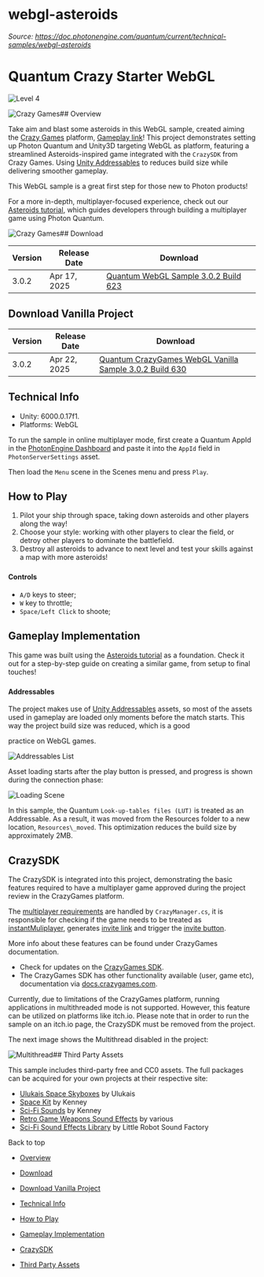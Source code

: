 # webgl-asteroids

_Source: https://doc.photonengine.com/quantum/current/technical-samples/webgl-asteroids_

# Quantum Crazy Starter WebGL

![Level 4](/v2/img/docs/levels/level01-beginner_1.5x.png)

![Crazy Games](https://doc.photonengine.com/docs/img/quantum/v3/technical-samples/webgl-asteroids/img-init.png)## Overview

Take aim and blast some asteroids in this WebGL sample, created aiming the [Crazy Games](https://www.crazygames.com/) platform, [Gameplay link](https://www.crazygames.com/game/quantum-crazy-starter-webgl)! This project demonstrates setting up Photon Quantum and Unity3D targeting WebGL as platform, featuring a streamlined Asteroids-inspired game integrated with the `CrazySDK` from Crazy Games. Using [Unity Addressables](https://docs.unity3d.com/Packages/com.unity.addressables@2.3/manual/index.html) to reduces build size while delivering smoother gameplay.

This WebGL sample is a great first step for those new to Photon products!

For a more in-depth, multiplayer-focused experience, check out our [Asteroids tutorial](https://doc.photonengine.com/quantum/current/tutorials/asteroids/1-overview), which guides developers through building a multiplayer game using Photon Quantum.

![Crazy Games](https://doc.photonengine.com/docs/img/quantum/v3/technical-samples/webgl-asteroids/img-3.png)## Download

| Version | Release Date | Download |
| --- | --- | --- |
| 3.0.2 | Apr 17, 2025 | [Quantum WebGL Sample 3.0.2 Build 623](https://dashboard.photonengine.com/download/quantum/quantum-webgl-sample-3.0.2.zip) |

## Download Vanilla Project

| Version | Release Date | Download |
| --- | --- | --- |
| 3.0.2 | Apr 22, 2025 | [Quantum CrazyGames WebGL Vanilla Sample 3.0.2 Build 630](https://dashboard.photonengine.com/download/quantum/quantum-crazygames-webgl-vanilla-sample-3.0.2.zip) |

## Technical Info

- Unity: 6000.0.17f1.
- Platforms: WebGL

To run the sample in online multiplayer mode, first create a Quantum AppId in the [PhotonEngine Dashboard](https://dashboard.photonengine.com) and paste it into the `AppId` field in `PhotonServerSettings` asset.

Then load the `Menu` scene in the Scenes menu and press `Play`.

## How to Play

1. Pilot your ship through space, taking down asteroids and other players along the way!
2. Choose your style: working with other players to clear the field, or detroy other players to dominate the battlefield.
3. Destroy all asteroids to advance to next level and test your skills against a map with more asteroids!

###

#### Controls

- `A/D` keys to steer;
- `W` key to throttle;
- `Space/Left Click` to shoote;

## Gameplay Implementation

This game was built using the [Asteroids tutorial](https://doc.photonengine.com/quantum/current/tutorials/asteroids/1-overview) as a foundation. Check it out for a step-by-step guide on creating a similar game, from setup to final touches!

###

#### Addressables

The project makes use of [Unity Addressables](https://docs.unity3d.com/Packages/com.unity.addressables@2.3/manual/index.html) assets, so most of the assets used in gameplay are loaded only moments before the match starts. This way the project build size was reduced, which is a good

practice on WebGL games.

![Addressables List](https://doc.photonengine.com/docs/img/quantum/v3/technical-samples/webgl-asteroids/img-1.png)

Asset loading starts after the play button is pressed, and progress is shown during the connection phase:

![Loading Scene](https://doc.photonengine.com/docs/img/quantum/v3/technical-samples/webgl-asteroids/img-2.png)

In this sample, the Quantum `Look-up-tables files (LUT)` is treated as an Addressable. As a result, it was moved from the Resources folder to a new location, `Resources\_moved`. This optimization reduces the build size by approximately 2MB.

## CrazySDK

The CrazySDK is integrated into this project, demonstrating the basic features required to have a multiplayer game approved during the project review in the CrazyGames platform.

The [multiplayer requirements](https://docs.crazygames.com/requirements/multiplayer/) are handled by `CrazyManager.cs`, it is responsible for checking if the game needs to be treated as [instantMuliplayer](https://docs.crazygames.com/sdk/game/#instant-multiplayer), generates [invite link](https://docs.crazygames.com/sdk/game/#invite-link) and trigger the [invite button](https://docs.crazygames.com/sdk/game/#invite-button).

More info about these features can be found under CrazyGames documentation.

- Check for updates on the [CrazyGames SDK](https://docs.crazygames.com/).
- The CrazyGames SDK has other functionality available (user, game etc), documentation via [docs.crazygames.com](https://docs.crazygames.com/).

Currently, due to limitations of the CrazyGames platform, running applications in multithreaded mode is not supported. However, this feature can be utilized on platforms like itch.io. Please note that in order to run the sample on an itch.io page, the CrazySDK must be removed from the project.

The next image shows the Multithread disabled in the project:

![Multithread](https://doc.photonengine.com/docs/img/quantum/v3/technical-samples/webgl-asteroids/img-4.png)## Third Party Assets

This sample includes third-party free and CC0 assets. The full packages can be acquired for your own projects at their respective site:

- [Ulukais Space Skyboxes](https://opengameart.org/content/ulukais-space-skyboxes) by Ulukais
- [Space Kit](https://www.kenney.nl/assets/space-kit) by Kenney
- [Sci-Fi Sounds](https://kenney.nl/assets/sci-fi-sounds) by Kenney
- [Retro Game Weapons Sound Effects](https://freesound.org/) by various
- [Sci-Fi Sound Effects Library](https://opengameart.org/content/sci-fi-sound-effects-library) by Little Robot Sound Factory

Back to top

- [Overview](#overview)
- [Download](#download)
- [Download Vanilla Project](#download-vanilla-project)
- [Technical Info](#technical-info)
- [How to Play](#how-to-play)

- [Gameplay Implementation](#gameplay-implementation)

- [CrazySDK](#crazysdk)
- [Third Party Assets](#third-party-assets)